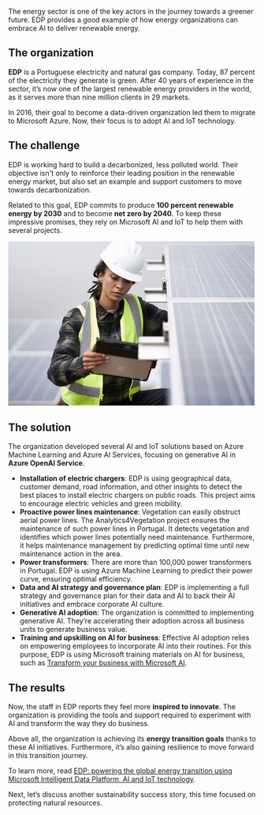 The energy sector is one of the key actors in the journey towards a greener future. EDP provides a good example of how energy organizations can embrace AI to deliver renewable energy.

## The organization

**EDP** is a Portuguese electricity and natural gas company. Today, 87 percent of the electricity they generate is green. After 40 years of experience in the sector, it’s now one of the largest renewable energy providers in the world, as it serves more than nine million clients in 29 markets.

In 2016, their goal to become a data-driven organization led them to migrate to Microsoft Azure. Now, their focus is to adopt AI and IoT technology.

## The challenge

EDP is working hard to build a decarbonized, less polluted world. Their objective isn't only to reinforce their leading position in the renewable energy market, but also set an example and support customers to move towards decarbonization.

Related to this goal, EDP commits to produce **100 percent renewable energy by 2030** and to become **net zero by 2040**. To keep these impressive promises, they rely on Microsoft AI and IoT to help them with several projects.

![Photograph showing of person working on solar panels holding a tablet.](../media/4-energy.jpg)

## The solution

The organization developed several AI and IoT solutions based on Azure Machine Learning and Azure AI Services, focusing on generative AI in **Azure OpenAI Service**.

* **Installation of electric chargers**: EDP is using geographical data, customer demand, road information, and other insights to detect the best places to install electric chargers on public roads. This project aims to encourage electric vehicles and green mobility.
* **Proactive power lines maintenance**: Vegetation can easily obstruct aerial power lines. The Analytics4Vegetation project ensures the maintenance of such power lines in Portugal. It detects vegetation and identifies which power lines potentially need maintenance. Furthermore, it helps maintenance management by predicting optimal time until new maintenance action in the area.
* **Power transformers**: There are more than 100,000 power transformers in Portugal. EDP is using Azure Machine Learning to predict their power curve, ensuring optimal efficiency.
* **Data and AI strategy and governance plan**: EDP is implementing a full strategy and governance plan for their data and AI to back their AI initiatives and embrace corporate AI culture.
* **Generative AI adoption**: The organization is committed to implementing generative AI. They’re accelerating their adoption across all business units to generate business value.
* **Training and upskilling on AI for business**: Effective AI adoption relies on empowering employees to incorporate AI into their routines. For this purpose, EDP is using Microsoft training materials on AI for business, such as [Transform your business with Microsoft AI](/training/paths/transform-your-business-with-microsoft-ai/).


## The results

Now, the staff in EDP reports they feel more **inspired to innovate**. The organization is providing the tools and support required to experiment with AI and transform the way they do business.

Above all, the organization is achieving its **energy transition goals** thanks to these AI initiatives. Furthermore, it’s also gaining resilience to move forward in this transition journey.

To learn more, read [EDP: powering the global energy transition using Microsoft Intelligent Data Platform, AI and IoT technology](https://aka.ms/edp-customer-story).

Next, let’s discuss another sustainability success story, this time focused on protecting natural resources.
